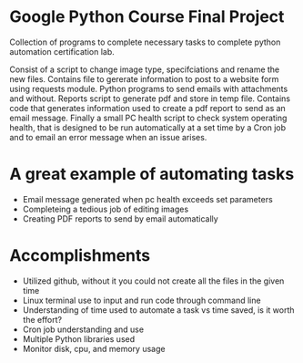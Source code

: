 Google Python Course Final Project
==================================
Collection of programs to complete necessary tasks to complete python automation certification lab.

Consist of a script to change image type, specifciations and rename the new files.
Contains file to gererate information to post to a website form using requests module.
Python programs to send emails with attachments and without.
Reports script to generate pdf and store in temp file.
Contains code that generates information used to create a pdf report to send as an email message.
Finally a small PC health script to check system operating health, that is designed to be run automatically 
at a set time by a Cron job and to email an error message when an issue arises.

# A great example of automating tasks
- Email message generated when pc health exceeds set parameters
- Completeing a tedious job of editing images
- Creating PDF reports to send by email automatically
# Accomplishments
- Utilized github, without it you could not create all the files in the given time
- Linux terminal use to input and run code through command line
- Understanding of time used to automate a task vs time saved, is it worth the effort?
- Cron job understanding and use
- Multiple Python libraries used
- Monitor disk, cpu, and memory usage
